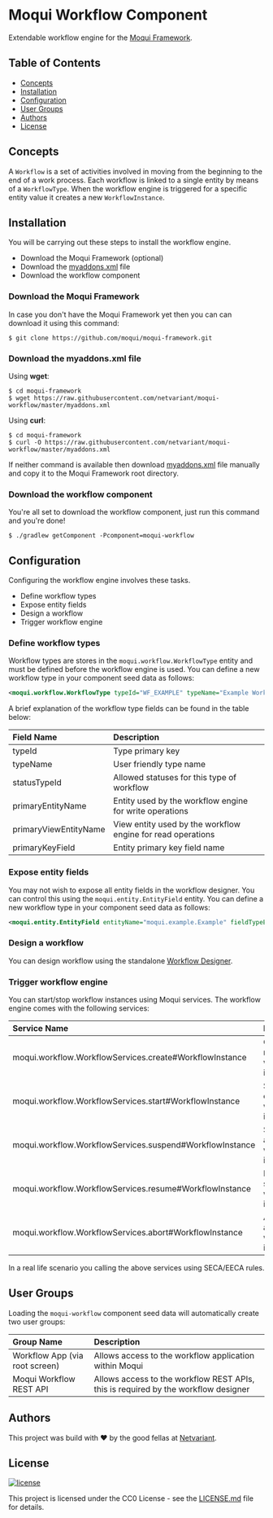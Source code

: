 # Moqui Workflow Component

Extendable workflow engine for the [Moqui Framework](https://www.moqui.org).

## Table of Contents

- [Concepts](#concepts)
- [Installation](#installation)
- [Configuration](#configuration)
- [User Groups](#user-groups)
- [Authors](#authors)
- [License](#license)

## Concepts

A `Workflow` is a set of activities involved in moving from the beginning to the end of a work process. 
Each workflow is linked to a single entity by means of a `WorkflowType`.
When the workflow engine is triggered for a specific entity value it creates a new `WorkflowInstance`.

## Installation

You will be carrying out these steps to install the workflow engine.

* Download the Moqui Framework (optional)
* Download the [myaddons.xml](myaddons.xml) file
* Download the workflow component

### Download the Moqui Framework

In case you don't have the Moqui Framework yet then you can can download it using this command:

```shell
$ git clone https://github.com/moqui/moqui-framework.git
```

### Download the myaddons.xml file

Using **wget**:

```shell
$ cd moqui-framework
$ wget https://raw.githubusercontent.com/netvariant/moqui-workflow/master/myaddons.xml
```

Using **curl**:

```shell
$ cd moqui-framework
$ curl -O https://raw.githubusercontent.com/netvariant/moqui-workflow/master/myaddons.xml
```

If neither command is available then download [myaddons.xml](myaddons.xml) file manually and copy it to the Moqui Framework root directory.

### Download the workflow component

You're all set to download the workflow component, just run this command and you're done!

```shell
$ ./gradlew getComponent -Pcomponent=moqui-workflow
```

## Configuration

Configuring the workflow engine involves these tasks.

* Define workflow types
* Expose entity fields
* Design a workflow
* Trigger workflow engine

### Define workflow types

Workflow types are stores in the `moqui.workflow.WorkflowType` entity and must be defined before the workflow engine is used.
You can define a new workflow type in your component seed data as follows:

```xml
<moqui.workflow.WorkflowType typeId="WF_EXAMPLE" typeName="Example Workflow" statusTypeId="ExampleStatus" primaryEntityName="moqui.example.Example" primaryViewEntityName="moqui.example.Example" primaryKeyField="exampleId"/>
```

A brief explanation of the workflow type fields can be found in the table below:

| Field Name | Description |
| :--- | :--- |
| typeId | Type primary key |
| typeName | User friendly type name |
| statusTypeId | Allowed statuses for this type of workflow |
| primaryEntityName | Entity used by the workflow engine for write operations |
| primaryViewEntityName | View entity used by the workflow engine for read operations |
| primaryKeyField | Entity primary key field name |

### Expose entity fields

You may not wish to expose all entity fields in the workflow designer. You can control this using the `moqui.entity.EntityField` entity.
You can define a new workflow type in your component seed data as follows:

```xml
<moqui.entity.EntityField entityName="moqui.example.Example" fieldTypeEnumId="ENTITY_FLD_TEXT" fieldName="exampleName" displayName="Example Name"/>
```

### Design a workflow

You can design workflow using the standalone [Workflow Designer](https://github.com/Netvariant/workflow-designer).

### Trigger workflow engine

You can start/stop workflow instances using Moqui services. The workflow engine comes with the following services:

| Service Name | Description |
| :--- | :--- |
| moqui.workflow.WorkflowServices.create#WorkflowInstance | Creates a new workflow instance |
| moqui.workflow.WorkflowServices.start#WorkflowInstance | Starts an existing workflow instance |
| moqui.workflow.WorkflowServices.suspend#WorkflowInstance | Suspends an existing workflow instance |
| moqui.workflow.WorkflowServices.resume#WorkflowInstance | Resumed a suspended workflow instance | 
| moqui.workflow.WorkflowServices.abort#WorkflowInstance | Aborts an active workflow instance | 

In a real life scenario you calling the above services using SECA/EECA rules.

## User Groups

Loading the `moqui-workflow` component seed data will automatically create two user groups:

| Group Name | Description |
| :--- | :--- |
| Workflow App (via root screen) | Allows access to the workflow application within Moqui |
| Moqui Workflow REST API | Allows access to the workflow REST APIs, this is required by the workflow designer |

## Authors

This project was build with :heart: by the good fellas at [Netvariant](https://www.netvariant.com).

## License

[![license](http://img.shields.io/badge/license-CC0%201.0%20Universal-blue.svg)](https://github.com/Netvariant/moqui-workflow/blob/master/LICENSE.md)
 
This project is licensed under the CC0 License - see the [LICENSE.md](LICENSE.md) file for details.